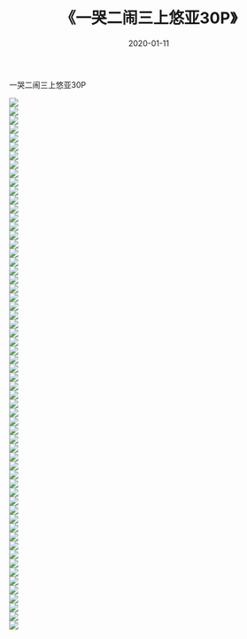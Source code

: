 ﻿---
layout: post
title:  《一哭二闹三上悠亚30P》
date:   2020-01-11
img: http://imgx.orgx.ga/漏D/2020/一哭二闹三上悠亚30P/000.jpg
categories: [美女, 清纯, 唯美]
---

一哭二闹三上悠亚30P

  ![](http://imgx.orgx.ga/漏D/2020/一哭二闹三上悠亚30P/001.jpg) <br> ![](http://imgx.orgx.ga/漏D/2020/一哭二闹三上悠亚30P/002.jpg) <br> ![](http://imgx.orgx.ga/漏D/2020/一哭二闹三上悠亚30P/003.jpg) <br> ![](http://imgx.orgx.ga/漏D/2020/一哭二闹三上悠亚30P/004.jpg) <br> ![](http://imgx.orgx.ga/漏D/2020/一哭二闹三上悠亚30P/005.jpg) <br> ![](http://imgx.orgx.ga/漏D/2020/一哭二闹三上悠亚30P/006.jpg) <br> ![](http://imgx.orgx.ga/漏D/2020/一哭二闹三上悠亚30P/007.jpg) <br> ![](http://imgx.orgx.ga/漏D/2020/一哭二闹三上悠亚30P/008.jpg) <br> ![](http://imgx.orgx.ga/漏D/2020/一哭二闹三上悠亚30P/009.jpg) <br> ![](http://imgx.orgx.ga/漏D/2020/一哭二闹三上悠亚30P/010.jpg) <br> ![](http://imgx.orgx.ga/漏D/2020/一哭二闹三上悠亚30P/011.jpg) <br> ![](http://imgx.orgx.ga/漏D/2020/一哭二闹三上悠亚30P/012.jpg) <br> ![](http://imgx.orgx.ga/漏D/2020/一哭二闹三上悠亚30P/013.jpg) <br> ![](http://imgx.orgx.ga/漏D/2020/一哭二闹三上悠亚30P/014.jpg) <br> ![](http://imgx.orgx.ga/漏D/2020/一哭二闹三上悠亚30P/015.jpg) <br> ![](http://imgx.orgx.ga/漏D/2020/一哭二闹三上悠亚30P/016.jpg) <br> ![](http://imgx.orgx.ga/漏D/2020/一哭二闹三上悠亚30P/017.jpg) <br> ![](http://imgx.orgx.ga/漏D/2020/一哭二闹三上悠亚30P/018.jpg) <br> ![](http://imgx.orgx.ga/漏D/2020/一哭二闹三上悠亚30P/019.jpg) <br> ![](http://imgx.orgx.ga/漏D/2020/一哭二闹三上悠亚30P/020.jpg) <br> ![](http://imgx.orgx.ga/漏D/2020/一哭二闹三上悠亚30P/021.jpg) <br> ![](http://imgx.orgx.ga/漏D/2020/一哭二闹三上悠亚30P/022.jpg) <br> ![](http://imgx.orgx.ga/漏D/2020/一哭二闹三上悠亚30P/023.jpg) <br> ![](http://imgx.orgx.ga/漏D/2020/一哭二闹三上悠亚30P/024.jpg) <br> ![](http://imgx.orgx.ga/漏D/2020/一哭二闹三上悠亚30P/025.jpg) <br> ![](http://imgx.orgx.ga/漏D/2020/一哭二闹三上悠亚30P/026.jpg) <br> ![](http://imgx.orgx.ga/漏D/2020/一哭二闹三上悠亚30P/027.jpg) <br> ![](http://imgx.orgx.ga/漏D/2020/一哭二闹三上悠亚30P/028.jpg) <br> ![](http://imgx.orgx.ga/漏D/2020/一哭二闹三上悠亚30P/029.jpg) <br> ![](http://imgx.orgx.ga/漏D/2020/一哭二闹三上悠亚30P/030.jpg) <br> ![](http://imgx.orgx.ga/漏D/2020/一哭二闹三上悠亚30P/031.jpg) <br> ![](http://imgx.orgx.ga/漏D/2020/一哭二闹三上悠亚30P/032.jpg) <br> ![](http://imgx.orgx.ga/漏D/2020/一哭二闹三上悠亚30P/033.jpg) <br> ![](http://imgx.orgx.ga/漏D/2020/一哭二闹三上悠亚30P/034.jpg) <br> ![](http://imgx.orgx.ga/漏D/2020/一哭二闹三上悠亚30P/035.jpg) <br> ![](http://imgx.orgx.ga/漏D/2020/一哭二闹三上悠亚30P/036.jpg) <br> ![](http://imgx.orgx.ga/漏D/2020/一哭二闹三上悠亚30P/037.jpg) <br> ![](http://imgx.orgx.ga/漏D/2020/一哭二闹三上悠亚30P/038.jpg) <br> ![](http://imgx.orgx.ga/漏D/2020/一哭二闹三上悠亚30P/039.jpg) <br> ![](http://imgx.orgx.ga/漏D/2020/一哭二闹三上悠亚30P/040.jpg) <br> ![](http://imgx.orgx.ga/漏D/2020/一哭二闹三上悠亚30P/041.jpg) <br> ![](http://imgx.orgx.ga/漏D/2020/一哭二闹三上悠亚30P/042.jpg) <br> ![](http://imgx.orgx.ga/漏D/2020/一哭二闹三上悠亚30P/043.jpg) <br> ![](http://imgx.orgx.ga/漏D/2020/一哭二闹三上悠亚30P/044.jpg) <br> ![](http://imgx.orgx.ga/漏D/2020/一哭二闹三上悠亚30P/045.jpg) <br> ![](http://imgx.orgx.ga/漏D/2020/一哭二闹三上悠亚30P/046.jpg) <br> ![](http://imgx.orgx.ga/漏D/2020/一哭二闹三上悠亚30P/047.jpg) <br> ![](http://imgx.orgx.ga/漏D/2020/一哭二闹三上悠亚30P/048.jpg) <br> ![](http://imgx.orgx.ga/漏D/2020/一哭二闹三上悠亚30P/049.jpg) <br> ![](http://imgx.orgx.ga/漏D/2020/一哭二闹三上悠亚30P/050.jpg) <br> ![](http://imgx.orgx.ga/漏D/2020/一哭二闹三上悠亚30P/051.jpg) <br> ![](http://imgx.orgx.ga/漏D/2020/一哭二闹三上悠亚30P/052.jpg) <br> ![](http://imgx.orgx.ga/漏D/2020/一哭二闹三上悠亚30P/053.jpg) <br> ![](http://imgx.orgx.ga/漏D/2020/一哭二闹三上悠亚30P/054.jpg) <br> ![](http://imgx.orgx.ga/漏D/2020/一哭二闹三上悠亚30P/055.jpg) <br> ![](http://imgx.orgx.ga/漏D/2020/一哭二闹三上悠亚30P/056.jpg) <br> ![](http://imgx.orgx.ga/漏D/2020/一哭二闹三上悠亚30P/057.jpg) <br> ![](http://imgx.orgx.ga/漏D/2020/一哭二闹三上悠亚30P/058.jpg) <br> ![](http://imgx.orgx.ga/漏D/2020/一哭二闹三上悠亚30P/059.jpg) <br> ![](http://imgx.orgx.ga/漏D/2020/一哭二闹三上悠亚30P/060.jpg) <br>